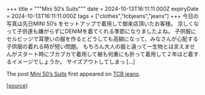 +++
title = """Mini 50’s Suits"""
date = 2024-10-13T16:11:11.000Z
expiryDate = 2024-10-13T16:11:11.000Z
tags = ["clothes","tcbjeans","jeans"]
+++
今日の写真は先日MINI 50’s をセットアップで着用して御来店頂いたお客様。 涼しくなって子供達も嫌がらずにDENIMを着てくれる季節になりましたよね。 子供服にセルビッジで耳使いの服を作るとどうしても高額になって、みなさんが心配する子供服の着れる時が短い問題。 もちろん大人の服と違って一生物とは言えませんがスタート時にブカブカで着用して裾も何重にも折って着用して２年ほど着するイメージでしょうか。 サイズアウトしてしまっ \[…\]

The post [Mini 50’s Suits](http://tcbjeans.com/2024/10/14/49507) first appeared on [TCB jeans](http://tcbjeans.com).

[[source]](http://tcbjeans.com/2024/10/14/49507)
